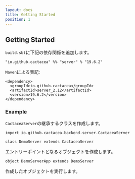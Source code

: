 ```yaml
---
layout: docs
title: Getting Started
position: 1
---
```


## Getting Started


`build.sbt`に下記の依存関係を追加します。

```
"io.github.cactacea" %% "server" % "19.6.2"
```

`Maven`による表記:

```
<dependency>
  <groupId>io.github.cactacea</groupId>
  <artifactId>server_2.12</artifactId>
  <version>19.6.2</version>
</dependency>
```


### Example

`CactaceaServer`の継承するクラスを作成します。

```$xslt
import io.github.cactacea.backend.server.CactaceaServer

class DemoServer extends CactaceaServer
```

エントリーポイントとなるオブジェクトを作成します。

```
object DemoServerApp extends DemoServer
```

作成したオブジェクトを実行します。